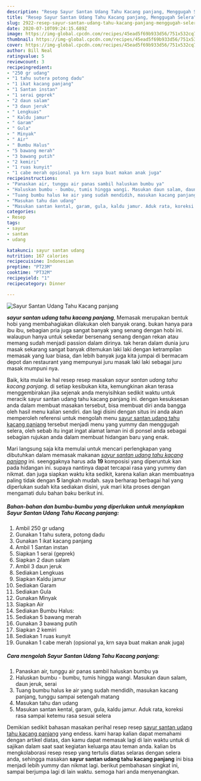 ```yaml
---
description: "Resep Sayur Santan Udang Tahu Kacang panjang, Menggugah Selera"
title: "Resep Sayur Santan Udang Tahu Kacang panjang, Menggugah Selera"
slug: 2922-resep-sayur-santan-udang-tahu-kacang-panjang-menggugah-selera
date: 2020-07-10T09:24:15.689Z
image: https://img-global.cpcdn.com/recipes/45ead5f69b933d56/751x532cq70/sayur-santan-udang-tahu-kacang-panjang-foto-resep-utama.jpg
thumbnail: https://img-global.cpcdn.com/recipes/45ead5f69b933d56/751x532cq70/sayur-santan-udang-tahu-kacang-panjang-foto-resep-utama.jpg
cover: https://img-global.cpcdn.com/recipes/45ead5f69b933d56/751x532cq70/sayur-santan-udang-tahu-kacang-panjang-foto-resep-utama.jpg
author: Bill Neal
ratingvalue: 5
reviewcount: 3
recipeingredient:
- "250 gr udang"
- "1 tahu sutera potong dadu"
- "1 ikat kacang panjang"
- "1 Santan instan"
- "1 serai geprek"
- "2 daun salam"
- "3 daun jeruk"
- " Lengkuas"
- " Kaldu jamur"
- " Garam"
- " Gula"
- " Minyak"
- " Air"
- " Bumbu Halus"
- "5 bawang merah"
- "3 bawang putih"
- "2 kemiri"
- "1 ruas kunyit"
- "1 cabe merah opsional ya krn saya buat makan anak juga"
recipeinstructions:
- "Panaskan air, tunggu air panas sambil haluskan bumbu ya"
- "Haluskan bumbu - bumbu, tumis hingga wangi. Masukan daun salam, daun jeruk, serai"
- "Tuang bumbu halus ke air yang sudah mendidih, masukan kacang panjang, tunggu sampai setengah matang"
- "Masukan tahu dan udang"
- "Masukan santan kental, garam, gula, kaldu jamur. Aduk rata, koreksi rasa sampai ketemu rasa sesuai selera"
categories:
- Resep
tags:
- sayur
- santan
- udang

katakunci: sayur santan udang 
nutrition: 167 calories
recipecuisine: Indonesian
preptime: "PT23M"
cooktime: "PT32M"
recipeyield: "1"
recipecategory: Dinner

---
```



![Sayur Santan Udang Tahu Kacang panjang](https://img-global.cpcdn.com/recipes/45ead5f69b933d56/751x532cq70/sayur-santan-udang-tahu-kacang-panjang-foto-resep-utama.jpg)

<b><i>sayur santan udang tahu kacang panjang</i></b>, Memasak merupakan bentuk hobi yang membahagiakan dilakukan oleh banyak orang. bukan hanya para ibu ibu, sebagian pria juga sangat banyak yang senang dengan hobi ini. walaupun hanya untuk sekedar bersenang senang dengan rekan atau memang sudah menjadi passion dalam dirinya. tak heran dalam dunia juru masak sekarang sangat banyak ditemukan laki laki dengan ketrampilan memasak yang luar biasa, dan lebih banyak juga kita jumpai di bermacam depot dan restaurant yang mempunyai juru masak laki laki sebagai juru masak mumpuni nya.

Baik, kita mulai ke hal resep resep masakan <i>sayur santan udang tahu kacang panjang</i>. di setiap kesibukan kita, kemungkinan akan terasa menggembirakan jika sejenak anda menyisihkan sedikit waktu untuk meracik sayur santan udang tahu kacang panjang ini. dengan kesuksesan anda dalam membuat masakan tersebut, bisa membuat diri anda bangga oleh hasil menu kalian sendiri. dan lagi disini dengan situs ini anda akan memperoleh referensi untuk mengolah menu <u>sayur santan udang tahu kacang panjang</u> tersebut menjadi menu yang yummy dan menggugah selera, oleh sebab itu ingat ingat alamat laman ini di ponsel anda sebagai sebagian rujukan anda dalam membuat hidangan baru yang enak.




Mari langsung saja kita memulai untuk mencari perlengkapan yang dibutuhkan dalam memasak makanan <u><i>sayur santan udang tahu kacang panjang</i></u> ini. seenggaknya harus ada <b>19</b> komposisi yang diperuntuk kan pada hidangan ini. supaya nantinya dapat tercapai rasa yang yummy dan nikmat. dan juga siapkan waktu kita sedikit, karena kalian akan membuatnya paling tidak dengan <b>5</b> langkah mudah. saya berharap berbagai hal yang diperlukan sudah kita sediakan disini, yuk mari kita proses dengan mengamati dulu bahan baku berikut ini.

<!--inarticleads1-->

##### Bahan-bahan dan bumbu-bumbu yang diperlukan untuk menyiapkan Sayur Santan Udang Tahu Kacang panjang:

1. Ambil 250 gr udang
1. Gunakan 1 tahu sutera, potong dadu
1. Gunakan 1 ikat kacang panjang
1. Ambil 1 Santan instan
1. Siapkan 1 serai (geprek)
1. Siapkan 2 daun salam
1. Ambil 3 daun jeruk
1. Sediakan  Lengkuas
1. Siapkan  Kaldu jamur
1. Sediakan  Garam
1. Sediakan  Gula
1. Gunakan  Minyak
1. Siapkan  Air
1. Sediakan  Bumbu Halus:
1. Sediakan 5 bawang merah
1. Gunakan 3 bawang putih
1. Siapkan 2 kemiri
1. Sediakan 1 ruas kunyit
1. Gunakan 1 cabe merah (opsional ya, krn saya buat makan anak juga)




<!--inarticleads2-->

##### Cara mengolah Sayur Santan Udang Tahu Kacang panjang:

1. Panaskan air, tunggu air panas sambil haluskan bumbu ya
1. Haluskan bumbu - bumbu, tumis hingga wangi. Masukan daun salam, daun jeruk, serai
1. Tuang bumbu halus ke air yang sudah mendidih, masukan kacang panjang, tunggu sampai setengah matang
1. Masukan tahu dan udang
1. Masukan santan kental, garam, gula, kaldu jamur. Aduk rata, koreksi rasa sampai ketemu rasa sesuai selera




Demikian sedikit bahasan masakan perihal resep resep <u>sayur santan udang tahu kacang panjang</u> yang endess. kami harap kalian dapat memahami dengan artikel diatas, dan kamu dapat memasak lagi di lain waktu untuk di sajikan dalam saat saat kegiatan keluarga atau teman anda. kalian bs mengkolaborasi resep resep yang tertulis diatas selaras dengan selera anda, sehingga masakan <b>sayur santan udang tahu kacang panjang</b> ini bisa menjadi lebih yummy dan nikmat lagi. berikut pembahasan singkat ini, sampai berjumpa lagi di lain waktu. semoga hari anda menyenangkan.
